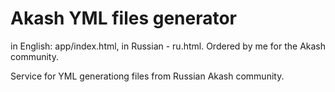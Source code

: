 # Akash YML files generator
in English: app/index.html, in Russian - ru.html.
Ordered by me for the Akash community.

Service for YML generationg files from Russian Akash community.

